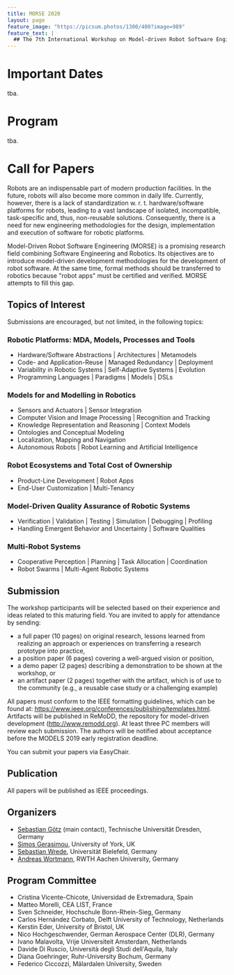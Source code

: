 ```yaml
---
title: MORSE 2020
layout: page
feature_image: "https://picsum.photos/1300/400?image=989"
feature_text: |
  ## The 7th International Workshop on Model-driven Robot Software Engineering
---
```


# Important Dates

tba.

# Program

tba.

# Call for Papers

Robots are an indispensable part of modern production facilities. In the future, robots will also become more common in daily life. Currently, however, there is a lack of standardization w. r. t. hardware/software platforms for robots, leading to a vast landscape of isolated, incompatible, task-specific and, thus, non-reusable solutions. Consequently, there is a need for new engineering methodologies for the design, implementation and execution of software for robotic platforms.

Model-Driven Robot Software Engineering (MORSE) is a promising research field combining Software Engineering and Robotics. Its objectives are to introduce model-driven development methodologies for the development of robot software. At the same time, formal methods should be transferred to robotics because "robot apps" must be certified and verified. MORSE attempts to fill this gap. 

## Topics of Interest

Submissions are encouraged, but not limited, in the following topics:

### Robotic Platforms: MDA, Models, Processes and Tools
  - Hardware/Software Abstractions | Architectures | Metamodels
  - Code- and Application-Reuse | Managed Redundancy | Deployment
  - Variability in Robotic Systems | Self-Adaptive Systems | Evolution
  - Programming Languages | Paradigms | Models | DSLs 
### Models for and Modelling in Robotics
  - Sensors and Actuators | Sensor Integration
  - Computer Vision and Image Processing | Recognition and Tracking
  - Knowledge Representation and Reasoning | Context Models
  - Ontologies and Conceptual Modeling
  - Localization, Mapping and Navigation
  - Autonomous Robots | Robot Learning and Artificial Intelligence 
### Robot Ecosystems and Total Cost of Ownership
  - Product-Line Development | Robot Apps
  - End-User Customization | Multi-Tenancy 
### Model-Driven Quality Assurance of Robotic Systems
  - Verification | Validation | Testing | Simulation | Debugging | Profiling
  - Handling Emergent Behavior and Uncertainty | Software Qualities 
### Multi-Robot Systems
  - Cooperative Perception | Planning | Task Allocation | Coordination
  - Robot Swarms | Multi-Agent Robotic Systems 
  
## Submission

The workshop participants will be selected based on their experience and ideas related to this maturing field. You are invited to apply for attendance by sending:

* a full paper (10 pages) on original research, lessons learned from realizing an approach or experiences on transferring a research prototype into practice,
* a position paper (6 pages) covering a well-argued vision or position,
* a demo paper (2 pages) describing a demonstration to be shown at the workshop, or
* an artifact paper (2 pages) together with the artifact, which is of use to the community (e.g., a reusable case study or a challenging example) 

All papers must conform to the IEEE formatting guidelines, which can be found at: https://www.ieee.org/conferences/publishing/templates.html. Artifacts will be published in ReMoDD, the repository for model-driven development (http://www.remodd.org). At least three PC members will review each submission. The authors will be notified about acceptance before the MODELS 2019 early registration deadline.

You can submit your papers via EasyChair.

## Publication

All papers will be published as IEEE proceedings.

## Organizers

- [Sebastian Götz](http://st.inf.tu-dresden.de/sgoetz/) (main contact), Technische Universität Dresden, Germany
- [Simos Gerasimou](http://www-users.cs.york.ac.uk/simos/), University of York, UK
- [Sebastian Wrede](https://www.cor-lab.de/swrede), Universität Bielefeld, Germany
- [Andreas Wortmann](https://www.se-rwth.de/staff/wortmann/), RWTH Aachen University, Germany

## Program Committee

- Cristina Vicente-Chicote, Universidad de Extremadura, Spain
- Matteo Morelli, CEA LIST, France
- Sven Schneider, Hochschule Bonn-Rhein-Sieg, Germany
- Carlos Hernández Corbato, Delft University of Technology, Netherlands
- Kerstin Eder, University of Bristol, UK
- Nico Hochgeschwender, German Aerospace Center (DLR), Germany
- Ivano Malavolta, Vrije Universiteit Amsterdam, Netherlands
- Davide Di Ruscio, Università degli Studi dell'Aquila, Italy
- Diana Goehringer, Ruhr-University Bochum, Germany
- Federico Ciccozzi, Mälardalen University, Sweden 

